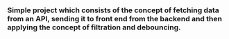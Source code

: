 ### Simple project which consists of the concept of fetching data from an API, sending it to front end from the backend and then applying the concept of filtration and debouncing.
